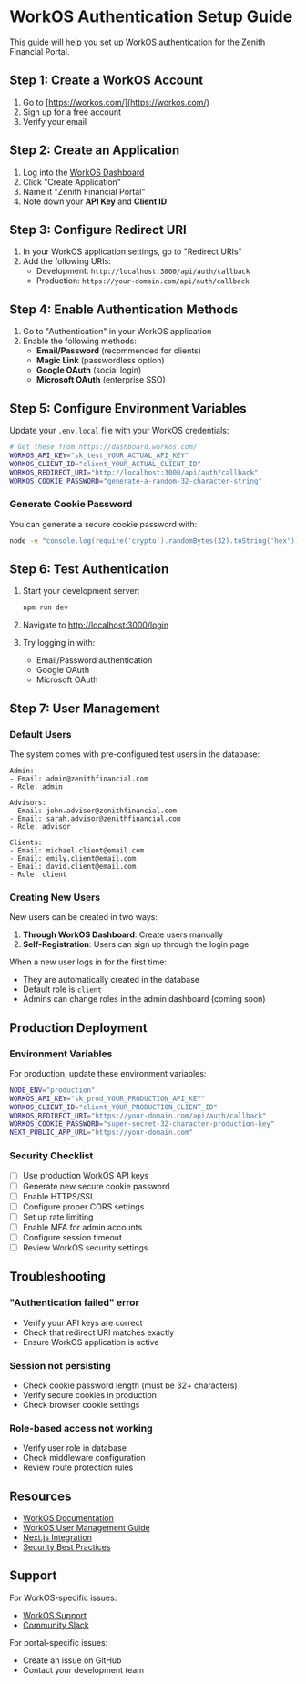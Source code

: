 # WorkOS Authentication Setup Guide

This guide will help you set up WorkOS authentication for the Zenith Financial Portal.

## Step 1: Create a WorkOS Account

1. Go to [https://workos.com/](https://workos.com/)
2. Sign up for a free account
3. Verify your email

## Step 2: Create an Application

1. Log into the [WorkOS Dashboard](https://dashboard.workos.com/)
2. Click "Create Application"
3. Name it "Zenith Financial Portal"
4. Note down your **API Key** and **Client ID**

## Step 3: Configure Redirect URI

1. In your WorkOS application settings, go to "Redirect URIs"
2. Add the following URIs:
   - Development: `http://localhost:3000/api/auth/callback`
   - Production: `https://your-domain.com/api/auth/callback`

## Step 4: Enable Authentication Methods

1. Go to "Authentication" in your WorkOS application
2. Enable the following methods:
   - **Email/Password** (recommended for clients)
   - **Magic Link** (passwordless option)
   - **Google OAuth** (social login)
   - **Microsoft OAuth** (enterprise SSO)

## Step 5: Configure Environment Variables

Update your `.env.local` file with your WorkOS credentials:

```bash
# Get these from https://dashboard.workos.com/
WORKOS_API_KEY="sk_test_YOUR_ACTUAL_API_KEY"
WORKOS_CLIENT_ID="client_YOUR_ACTUAL_CLIENT_ID"
WORKOS_REDIRECT_URI="http://localhost:3000/api/auth/callback"
WORKOS_COOKIE_PASSWORD="generate-a-random-32-character-string"
```

### Generate Cookie Password

You can generate a secure cookie password with:

```bash
node -e "console.log(require('crypto').randomBytes(32).toString('hex'))"
```

## Step 6: Test Authentication

1. Start your development server:
   ```bash
   npm run dev
   ```

2. Navigate to [http://localhost:3000/login](http://localhost:3000/login)

3. Try logging in with:
   - Email/Password authentication
   - Google OAuth
   - Microsoft OAuth

## Step 7: User Management

### Default Users

The system comes with pre-configured test users in the database:

```
Admin:
- Email: admin@zenithfinancial.com
- Role: admin

Advisors:
- Email: john.advisor@zenithfinancial.com
- Email: sarah.advisor@zenithfinancial.com
- Role: advisor

Clients:
- Email: michael.client@email.com
- Email: emily.client@email.com
- Email: david.client@email.com
- Role: client
```

### Creating New Users

New users can be created in two ways:

1. **Through WorkOS Dashboard**: Create users manually
2. **Self-Registration**: Users can sign up through the login page

When a new user logs in for the first time:
- They are automatically created in the database
- Default role is `client`
- Admins can change roles in the admin dashboard (coming soon)

## Production Deployment

### Environment Variables

For production, update these environment variables:

```bash
NODE_ENV="production"
WORKOS_API_KEY="sk_prod_YOUR_PRODUCTION_API_KEY"
WORKOS_CLIENT_ID="client_YOUR_PRODUCTION_CLIENT_ID"
WORKOS_REDIRECT_URI="https://your-domain.com/api/auth/callback"
WORKOS_COOKIE_PASSWORD="super-secret-32-character-production-key"
NEXT_PUBLIC_APP_URL="https://your-domain.com"
```

### Security Checklist

- [ ] Use production WorkOS API keys
- [ ] Generate new secure cookie password
- [ ] Enable HTTPS/SSL
- [ ] Configure proper CORS settings
- [ ] Set up rate limiting
- [ ] Enable MFA for admin accounts
- [ ] Configure session timeout
- [ ] Review WorkOS security settings

## Troubleshooting

### "Authentication failed" error

- Verify your API keys are correct
- Check that redirect URI matches exactly
- Ensure WorkOS application is active

### Session not persisting

- Check cookie password length (must be 32+ characters)
- Verify secure cookies in production
- Check browser cookie settings

### Role-based access not working

- Verify user role in database
- Check middleware configuration
- Review route protection rules

## Resources

- [WorkOS Documentation](https://workos.com/docs)
- [WorkOS User Management Guide](https://workos.com/docs/user-management)
- [Next.js Integration](https://workos.com/docs/integrations/next-js)
- [Security Best Practices](https://workos.com/docs/security)

## Support

For WorkOS-specific issues:
- [WorkOS Support](https://workos.com/support)
- [Community Slack](https://workos.com/slack)

For portal-specific issues:
- Create an issue on GitHub
- Contact your development team
